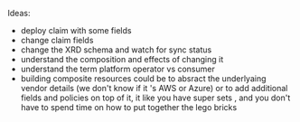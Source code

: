 Ideas:
- deploy claim with some fields
- change claim fields
- change the XRD schema and watch for sync status
- understand the composition and effects of changing it
- understand the term platform operator vs consumer
- building composite resources could be to absract the underlyaing vendor details (we don't know if it 's AWS or Azure) or to add additional fields and policies on top of it, it like you have super sets , and you don't have to spend time on how to put together the lego bricks 